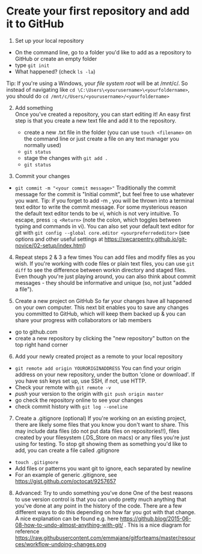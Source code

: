 # Create your first repository and add it to GitHub

1. Set up your local repository
  * On the command line, go to a folder you'd like to add as a repository to GitHub or create an empty folder
  * type `git init`  
  * What happened? (check `ls -la`)
  
  Tip: If you're using a Windows, your _file system root_ will be at /mnt/c/. So instead of navigating like `cd \C:\Users\<yourusername>\<yourfoldername>`, you should do `cd /mnt/c/Users/<yourusername>/<yourfoldername>`

2. Add something  
Once you've created a repository, you can start editing it! An easy first step is that you create a new text file and add it to the repository. 
   * create a new .txt file in the folder (you can use `touch <filename>` on the command line or just create a file on any text manager you normally used)
   * `git status`
   * stage the changes with `git add .`
   * `git status`

3. Commit your changes  
  * `git commit -m "<your commit message>"`
  Traditionally the commit message for the commit is "Initial commit", but feel free to use whatever you want. 
  Tip: if you forget to add -m <commit message>, you will be thrown into a terminal text editor to write the commit message. For some mysterious reason the default text editor tends to be vi, which is not very intuitive. To escape, press 
`:q <Return>` (note the colon, which toggles between typing and commands in vi). You can also set your default text editor for git with `git config --global core.editor <yourpreferrededitor>`
(see options and other useful settings at https://swcarpentry.github.io/git-novice/02-setup/index.html)


4. Repeat steps 2 & 3 a few times 
  You can add files and modify files as you wish. If you're working with code files or plain text files, you can use `git diff` to see the difference between workin directory and staged files. Even though you're just playing around, you can also think about commit messages - they should be informative and unique (so, not just "added a file").

5. Create a new project on GitHub
So far your changes have all happened on your own computer. This next bit enables you to save any changes you committed to GitHub, which will keep them backed up & you can share your progress with collaborators or lab members
  * go to github.com
  * create a new repository by clicking the "new repository" button on the top right hand corner  

6. Add your newly created project as a remote to your local repository
  * `git remote add origin YOURORIGINADDRESS` 
  You can find your origin address on your new repository, under the button 'clone or download'. If you have ssh keys set up, use SSH, if not, use HTTP.
  * Check your remote with `git remote -v`
  * _push_ your version to the origin with `git push origin master`
  * go check the repository online to see your changes
  * check commit history with `git log --oneline`

7. Create a .gitignore (optional)
  If you're working on an existing project, there are likely some files that you know you don't want to share. This may include data files (do not put data files on repositories!!), files created by your filesystem (.DS_Store on macs) or any files you're just using for testing. To stop git showing them as something you'd like to add, you can create a file called .gitignore
  * `touch .gitignore`
  * Add files or patterns you want git to ignore, each separated by newline
  * For an example of generic .gitignore, see https://gist.github.com/octocat/9257657

8. Advanced: Try to undo something you've done 
One of the best reasons to use version control is that you can undo pretty much anything that you've done at any point in the history of the code. There are a few different ways to do this depending on how far you got with that change. A nice explanation can be found e.g. here https://github.blog/2015-06-08-how-to-undo-almost-anything-with-git/ . This is a nice diagram for reference https://raw.githubusercontent.com/emmajane/gitforteams/master/resources/workflow-undoing-changes.png
